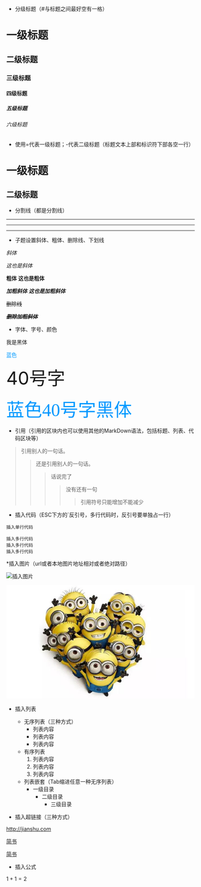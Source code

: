 * 分级标题（#与标题之间最好空有一格）
# 一级标题
## 二级标题
### 三级标题
#### 四级标题
##### 五级标题
###### 六级标题

* 使用=代表一级标题；-代表二级标题（标题文本上部和标识符下部各空一行）

一级标题
=

二级标题
-

* 分割线（都是分割线）

*** 
---
___



* 子题设置斜体、粗体、删除线、下划线

*斜体*

_这也是斜体_

**粗体**
__这也是粗体__

***加粗斜体***
___这也是加粗斜体___

~~删除线~~

___~~删除加粗斜体~~___

* 字体、字号、颜色

 <font face="黑体">我是黑体</font>
 
 <font color="#0099ff">蓝色</font>
 
 <font size="40">40号字</font>
 
 <font color="#0099ff" size="40" face="黑体">蓝色40号字黑体</font>
 
* 引用（引用的区块内也可以使用其他的MarkDown语法，包括标题、列表、代码区块等）
 
 > 引用别人的一句话。
 >> 还是引用别人的一句话。
 >>>  话说完了
 >>>>没有还有一句
 >>>>>引用符号只能增加不能减少
 
* 插入代码（ESC下方的`反引号，多行代码时，反引号要单独占一行）
 
 `插入单行代码`

``` 
插入多行代码 
插入多行代码
插入多行代码
```
*插入图片（url或者本地图片地址相对或者绝对路径）

![插入图片](https://b-ssl.duitang.com/uploads/blog/201407/13/20140713112142_HkPyR.thumb.700_0.jpeg "小黄人")  

![插入图片](img/timg.jpg "又是一个小黄人")  

* 插入列表
    * 无序列表（三种方式）
        - 列表内容
        * 列表内容
        + 列表内容
    * 有序列表
        1. 列表内容
        2. 列表内容
        3. 列表内容
    * 列表嵌套（Tab缩进任意一种无序列表）
        + 一级目录
            + 二级目录
                + 三级目录

* 插入超链接（三种方式）

http://jianshu.com

[简书](http://jianshu.com)

[简书](http://jianshu.com "http://jianshu.com")

* 插入公式

$1+1=2$
 